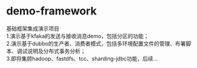 # demo-framework
基础框架集成演示项目<br />
1.演示基于kfaka的发送与接收消息demo，包括分区的功能；<br />
2.演示基于dubbo的生产者、消费者模式，包括多环境配置文件的管理、布署脚本、调试说明及分布式事务分析；<br />
3.即将集顾hadoop、fastdfs、tcc、sharding-jdbc功能，后续...<br />
